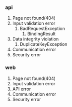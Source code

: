 ### api
1. Page not found(404)
1. Input validation error
   1. BadRequestException
      1. BindingResult
2. Data integrity violation
   1. DuplicateKeyException
3. Communication error
4. Security error
   
### web
1. Page not found(404)
1. Input validation error
2. API error
3. Communication error
4. Security error